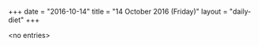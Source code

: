 +++
date = "2016-10-14"
title = "14 October 2016 (Friday)"
layout = "daily-diet"
+++

\<no entries\>